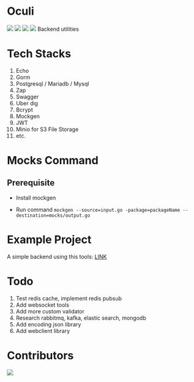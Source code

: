 # Oculi
![](https://shields.io/badge/go-v1.16-blue?logo=go)
![](https://img.shields.io/github/issues/ravielze/oculi)
![](https://img.shields.io/github/forks/ravielze/oculi)
![](https://img.shields.io/github/stars/ravielze/oculi)
Backend utilities

# Tech Stacks

1. Echo
2. Gorm
3. Postgresql / Mariadb / Mysql
4. Zap
5. Swagger
6. Uber dig
7. Bcrypt
8. Mockgen
9. JWT
10. Minio for S3 File Storage
11. etc.


# Mocks Command

## Prerequisite

- Install mockgen

- Run command
`mockgen --source=input.go -package=packageName --destination=mocks/output.go`

# Example Project

A simple backend using this tools: [LINK](https://github.com/ravielze/oculi/tree/master/example)

# Todo

1. Test redis cache, implement redis pubsub
2. Add websocket tools
3. Add more custom validator
4. Research rabbitmq, kafka, elastic search, mongodb
5. Add encoding json library
6. Add webclient library

# Contributors

<a href="https://github.com/ravielze/oculi/graphs/contributors">
  <img src="https://contrib.rocks/image?repo=ravielze/oculi" />
</a>